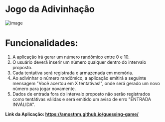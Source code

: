 # Jogo da Adivinhação
![image](https://user-images.githubusercontent.com/112918889/195357320-c809ebc6-1933-4bdb-8095-a5808d5d68a7.png)
# Funcionalidades: 
1. A aplicação irá gerar um número randômico entre 0 e 10.
2. O usuário deverá inserir um número qualquer dentro do intervalo proposto.
3. Cada tentativa será registrada e armazenada em memória.
4. Ao adivinhar o número randômico, a aplicação emitirá a seguinte mensagem "Você acertou em X tentativas!", onde será gerado um novo número para jogar novamente.
5. Dados de entrada fora do intervalo proposto não serão registrados como tentátivas válidas e será emitido um aviso de erro "ENTRADA INVÁLIDA".

**Link da Aplicação: https://amostnm.github.io/guessing-game/**
